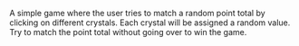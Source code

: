 A simple game where the user tries to match a random point total by clicking on different crystals.  Each crystal will be assigned a random value.  Try to match the point total without going over to win the game.